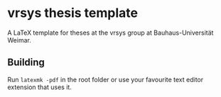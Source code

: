 # vrsys thesis template
A LaTeX template for theses at the vrsys group at Bauhaus-Universität Weimar.

## Building
Run `latexmk -pdf` in the root folder or use your favourite text editor extension that uses it.
